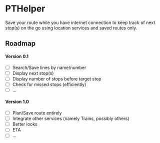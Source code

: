 # PTHelper
Save your route while you have internet connection to keep track of next stop(s) on the go using location services and saved routes only.

## Roadmap
#### Version 0.1
- [ ] Search/Save lines by name/number
- [ ] Display next stop(s)
- [ ] Display number of stops before target stop
- [ ] Check for missed stops (efficiently)
- [ ] ...

#### Version 1.0
- [ ] Plan/Save route entirely
- [ ] Integrate other services (namely Trains, possibly others)
- [ ] Better looks
- [ ] ETA
- [ ] ...
